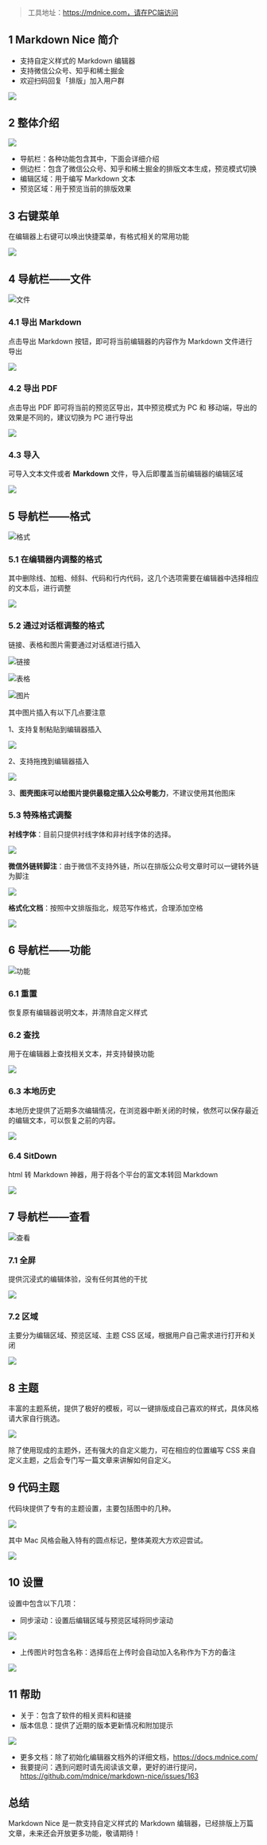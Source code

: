 > 工具地址：https://mdnice.com，请在PC端访问​

## 1 Markdown Nice 简介

- 支持自定义样式的 Markdown 编辑器
- 支持微信公众号、知乎和稀土掘金
- 欢迎扫码回复「排版」加入用户群

![](https://imgkr.cn-bj.ufileos.com/22cf98bd-3f85-45fc-9df7-e6b2808329d0.png)

## 2 整体介绍

![](https://imgkr.cn-bj.ufileos.com/6a11c8f8-6cd3-4513-a615-c2dffba043b9.png)

- 导航栏：各种功能包含其中，下面会详细介绍
- 侧边栏：包含了微信公众号、知乎和稀土掘金的排版文本生成，预览模式切换
- 编辑区域：用于编写 Markdown 文本
- 预览区域：用于预览当前的排版效果

## 3 右键菜单

在编辑器上右键可以唤出快捷菜单，有格式相关的常用功能

![](https://imgkr.cn-bj.ufileos.com/ce53aae2-b79a-49a6-a978-15efeb3519ca.png)

## 4 导航栏——文件

![文件](https://imgkr.cn-bj.ufileos.com/a2b383bd-845e-4ba0-8c1d-95937df1abaa.png)

### 4.1 导出 Markdown

点击导出 Markdown 按钮，即可将当前编辑器的内容作为 Markdown 文件进行导出

![](https://imgkr.cn-bj.ufileos.com/77351e5b-fd32-4ce8-9b28-3e429f60d7fc.png)

### 4.2 导出 PDF

点击导出 PDF 即可将当前的预览区导出，其中预览模式为 PC 和 移动端，导出的效果是不同的，建议切换为 PC 进行导出

![](https://imgkr.cn-bj.ufileos.com/0c9c54b7-41ef-4513-aab8-9952b1bf0968.png)

### 4.3 导入

可导入文本文件或者 **Markdown** 文件，导入后即覆盖当前编辑器的编辑区域

![](https://imgkr.cn-bj.ufileos.com/941b388c-e452-4406-a5d4-b6b25deaf36d.gif)

## 5 导航栏——格式

![格式](https://imgkr.cn-bj.ufileos.com/d9072328-0a76-4cf3-8027-274a616b8319.png)

### 5.1 在编辑器内调整的格式

其中删除线、加粗、倾斜、代码和行内代码，这几个选项需要在编辑器中选择相应的文本后，进行调整

![](https://imgkr.cn-bj.ufileos.com/ca99d58b-367c-48dc-b34e-10e166cb06bd.gif)

### 5.2 通过对话框调整的格式

链接、表格和图片需要通过对话框进行插入

![链接](https://imgkr.cn-bj.ufileos.com/9427a473-12a2-43b0-a5c2-e667aa2813cb.png)

![表格](https://imgkr.cn-bj.ufileos.com/727f912a-0a13-4af9-9f18-0036a13ebe5a.png)

![图片](https://imgkr.cn-bj.ufileos.com/238f8c5d-da52-406b-ae14-c2c44aee2c51.png)

其中图片插入有以下几点要注意

1、支持复制粘贴到编辑器插入

![](https://imgkr.cn-bj.ufileos.com/bb716dc2-4f6b-4fe4-a9fd-d05dfabd587f.gif)

2、支持拖拽到编辑器插入

![](https://imgkr.cn-bj.ufileos.com/884de52e-4502-4b43-8b3f-e40de4b1ec89.gif)

3、**图壳图床可以给图片提供最稳定插入公众号能力**，不建议使用其他图床

### 5.3 特殊格式调整

**衬线字体**：目前只提供衬线字体和非衬线字体的选择。

![](https://imgkr.cn-bj.ufileos.com/b8c8b290-8379-4e19-bb8a-48a989ead592.gif)

**微信外链转脚注**：由于微信不支持外链，所以在排版公众号文章时可以一键转外链为脚注

![](https://imgkr.cn-bj.ufileos.com/7fd682fd-c117-4559-8d2c-6102657b69ea.gif)

**格式化文档**：按照中文排版指北，规范写作格式，合理添加空格

![](https://imgkr.cn-bj.ufileos.com/a0e047b2-b183-4f74-ba6d-3572eb2ec7ce.gif)

## 6 导航栏——功能

![功能](https://imgkr.cn-bj.ufileos.com/80d799bc-ef4a-4118-a6c1-d5e2d9f70e3a.png)

### 6.1 重置

恢复原有编辑器说明文本，并清除自定义样式

### 6.2 查找

用于在编辑器上查找相关文本，并支持替换功能


![](https://imgkr.cn-bj.ufileos.com/8587ba2f-2482-46fa-a1a7-82d5b75f35d0.png)


### 6.3 本地历史

本地历史提供了近期多次编辑情况，在浏览器中断关闭的时候，依然可以保存最近的编辑文本，可以恢复之前的内容。

![](https://imgkr.cn-bj.ufileos.com/cb296cca-59e8-4f93-a538-35c84d7e2e8e.png)

### 6.4 SitDown

html 转 Markdown 神器，用于将各个平台的富文本转回 Markdown

![](https://imgkr.cn-bj.ufileos.com/05b6491a-3b93-4c46-8317-d6eca2362644.gif)

## 7 导航栏——查看

![查看](https://imgkr.cn-bj.ufileos.com/6eea4048-21dd-4372-93e6-4649cfaa1940.png)

### 7.1 全屏

提供沉浸式的编辑体验，没有任何其他的干扰

![](https://imgkr.cn-bj.ufileos.com/9d98dfc0-51d4-42e1-a30f-7478bb2cdb01.png)

### 7.2 区域

主要分为编辑区域、预览区域、主题 CSS 区域，根据用户自己需求进行打开和关闭

![](https://imgkr.cn-bj.ufileos.com/0a112081-9559-423a-8c2b-206b647fd0d3.gif)

## 8 主题

丰富的主题系统，提供了极好的模板，可以一键排版成自己喜欢的样式，具体风格请大家自行挑选。

![](https://imgkr.cn-bj.ufileos.com/fdde7133-cfb0-496f-8865-7e4dbf608c82.png)

除了使用现成的主题外，还有强大的自定义能力，可在相应的位置编写 CSS 来自定义主题，之后会专门写一篇文章来讲解如何自定义。

## 9 代码主题

代码块提供了专有的主题设置，主要包括图中的几种。

![](https://imgkr.cn-bj.ufileos.com/4f8d90b8-6e47-4b49-9bf0-2bfbcf5c957f.png)

其中 Mac 风格会融入特有的圆点标记，整体美观大方欢迎尝试。

![](https://imgkr.cn-bj.ufileos.com/551f2bf8-24cb-4c7c-8fa6-8e2e4c618ee5.png)

## 10 设置

设置中包含以下几项：

- 同步滚动：设置后编辑区域与预览区域将同步滚动

![](https://imgkr.cn-bj.ufileos.com/90da3ce6-cacc-4117-a8f4-3e703a5752ba.gif)

- 上传图片时包含名称：选择后在上传时会自动加入名称作为下方的备注

![](https://imgkr.cn-bj.ufileos.com/af182747-48e7-46a2-a3ad-60e7f4af9822.gif)

## 11 帮助

- 关于：包含了软件的相关资料和链接
- 版本信息：提供了近期的版本更新情况和附加提示

![](https://imgkr.cn-bj.ufileos.com/056bc038-d6b3-4913-bc66-96530c4fee00.png)

- 更多文档：除了初始化编辑器文档外的详细文档，https://docs.mdnice.com/
- 我要提问：遇到问题时请先阅读该文章，更好的进行提问，https://github.com/mdnice/markdown-nice/issues/163

## 总结

Markdown Nice 是一款支持自定义样式的 Markdown 编辑器，已经排版上万篇文章，未来还会开放更多功能，敬请期待！